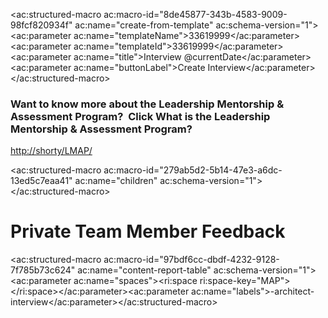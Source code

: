 
<ac:structured-macro ac:macro-id="8de45877-343b-4583-9009-98fcf820934f" ac:name="create-from-template" ac:schema-version="1"><ac:parameter ac:name="templateName">33619999</ac:parameter><ac:parameter ac:name="templateId">33619999</ac:parameter><ac:parameter ac:name="title">Interview @currentDate</ac:parameter><ac:parameter ac:name="buttonLabel">Create Interview</ac:parameter></ac:structured-macro>

### Want to know more about the Leadership Mentorship & Assessment Program?  Click What is the Leadership Mentorship & Assessment Program?

[http://shorty/LMAP/](http://shorty/LMAP/)

<ac:structured-macro ac:macro-id="279ab5d2-5b14-47e3-a6dc-13ed5c7eaa41" ac:name="children" ac:schema-version="1"></ac:structured-macro>

# Private Team Member Feedback

<ac:structured-macro ac:macro-id="97bdf6cc-dbdf-4232-9128-7f785b73c624" ac:name="content-report-table" ac:schema-version="1"><ac:parameter ac:name="spaces"><ri:space ri:space-key="MAP"></ri:space></ac:parameter><ac:parameter ac:name="labels">-architect-interview</ac:parameter></ac:structured-macro>




